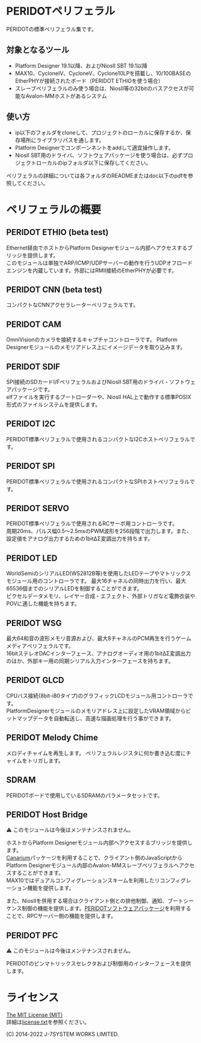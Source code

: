 PERIDOTペリフェラル
===================

PERIDOTの標準ペリフェラル集です。


対象となるツール
----------------

- Platform Designer 19.1以降、およびNiosII SBT 19.1以降
- MAX10、CycloneIV、CycloneV、Cyclone10LPを搭載し、10/100BASEのEtherPHYが接続されたボード（PERIDOT ETHIOを使う場合）
- スレーブペリフェラルのみ使う場合は、NiosII等の32bitのバスアクセスが可能なAvalon-MMホストがあるシステム

使い方
------

- ip以下のフォルダをcloneして、プロジェクトのローカルに保存するか、保存場所にライブラリパスを通します。
- Platform Designerでコンポーンネントをaddして適宜操作します。
- NiosII SBT用のドライバ、ソフトウェアパッケージを使う場合は、必ずプロジェクトローカルのipフォルダ以下に保存してください。

ペリフェラルの詳細については各フォルダのREADMEまたはdoc以下のpdfを参照してください。


ペリフェラルの概要
==================

PERIDOT ETHIO (beta test)
-------------
Ethernet経由でホストからPlatform Designerモジュール内部へアクセスするブリッジを提供します。  
このモジュールは単独でARP/ICMP/UDPサーバーの動作を行うUDPオフロードエンジンを内蔵しています。外部にはRMII接続のEtherPHYが必要です。  


PERIDOT CNN (beta test)
-----------
コンパクトなCNNアクセラレーターペリフェラルです。  


PERIDOT CAM
-----------
OmniVisionのカメラを接続するキャプチャコントローラです。
Platform Designerモジュールのメモリアドレス上にイメージデータを取り込みます。


PERIDOT SDIF
------------
SPI接続のSDカードI/FペリフェラルおよびNiosII SBT用のドライバ・ソフトウェアパッケージです。  
elfファイルを実行するブートローダーや、NiosII HAL上で動作する標準POSIX形式のファイルシステムを提供します。  


PERIDOT I2C
-----------
PERIDOT標準ペリフェラルで使用されるコンパクトなI2Cホストペリフェラルです。  


PERIDOT SPI
-----------
PERIDOT標準ペリフェラルで使用されるコンパクトなSPIホストペリフェラルです。  


PERIDOT SERVO
-------------
PERIDOT標準ペリフェラルで使用されるRCサーボ用コントローラです。  
周期20ms、パルス幅0.5～2.5msのPWM波形を256段階で出力します。また、設定値をアナログ出力するための1bitΔΣ変調出力を持ちます。  


PERIDOT LED
-----------
WorldSemiのシリアルLED(WS2812B等)を使用したLEDテープやマトリックスモジュール用のコントローラです。
最大16チャネルの同時出力を行い、最大65536個までのシリアルLEDを制御することができます。  
ピクセルデータメモリ、レイヤー合成・エフェクト、外部トリガなど電飾衣装やPOVに適した機能を持ちます。


PERIDOT WSG
-----------
最大64和音の波形メモリ音源および、最大8チャネルのPCM再生を行うゲームメディアペリフェラルです。  
16bitステレオDACインターフェース、アナログオーディオ用の1bitΔΣ変調出力のほか、外部キー用の同期シリアル入力インターフェースを持ちます。  


PERIDOT GLCD
------------
CPUバス接続(8bit-i80タイプ)のグラフィックLCDモジュール用コントローラです。  
PlatformDesignerモジュールのメモリアドレス上に設定したVRAM領域からビットマップデータを自動転送し、高速な描画処理を行う事ができます。


PERIDOT Melody Chime
--------------------
メロディチャイムを再生します。
ペリフェラルレジスタに何か書き込む度にチャイムをトリガします。


SDRAM
-----
PERIDOTボードで使用しているSDRAMのパラメータセットです。


PERIDOT Host Bridge
-------------------
⚠ このモジュールは今後はメンテナンスされません。  

ホストからPlatform Designerモジュール内部へアクセスするブリッジを提供します。  
[Canarium](https://github.com/kimushu/canarium)パッケージを利用することで、クライアント側のJavaScriptからPlatform Designerモジュール内部のAvalon-MMスレーブペリフェラルへアクセスすることができます。  
MAX10ではデュアルコンフィグレーションスキームを利用したリコンフィグレーション機能を提供します。  

また、NiosIIを併用する場合はクライアント側との排他制御、通知、ブートシーケンス制御の機能を提供します。[PERIDOTソフトウェアパッケージ](https://github.com/kimushu/peridot_sw_packages)を利用することで、RPCサーバー側の機能を提供します。  


PERIDOT PFC
-----------
⚠ このモジュールは今後はメンテナンスされません。  

PERIDOTのピンマトリックスセレクタおよび制御用のインターフェースを提供します。  



ライセンス
=========

[The MIT License (MIT)](https://opensource.org/licenses/MIT)  
詳細は[license.txt](license.txt)を参照ください。  

(C) 2014-2022 J-7SYSTEM WORKS LIMITED.
